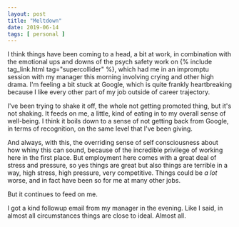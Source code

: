 ```yaml
---
layout: post
title: "Meltdown"
date: 2019-06-14
tags: [ personal ]
---
```


I think things have been coming to a head, a bit at work, in combination with the emotional ups and downs of the psych
safety work on {% include tag_link.html tag="supercollider" %}, which had me in an impromptu session with my manager
this morning involving crying and other high drama. I'm feeling a bit stuck at Google, which is quite frankly
heartbreaking because I like every other part of my job outside of career trajectory.

I've been trying to shake it off, the whole not getting promoted thing, but it's not shaking. It feeds on me, a little,
kind of eating in to my overall sense of well-being. I think it boils down to a sense of not getting back from Google,
in terms of recognition, on the same level that I've been giving.

And always, with this, the overriding sense of self consciousness about how whiny this can sound, because of the
incredible privilege of working here in the first place. But employment here comes with a great deal of stress and
pressure, so yes things are great but also things are terrible in a way, high stress, high pressure, very competitive.
Things could be *a lot* worse, and in fact have been so for me at many other jobs.

But it continues to feed on me.

I got a kind followup email from my manager in the evening. Like I said, in almost all circumstances things are close to
ideal. Almost all.

